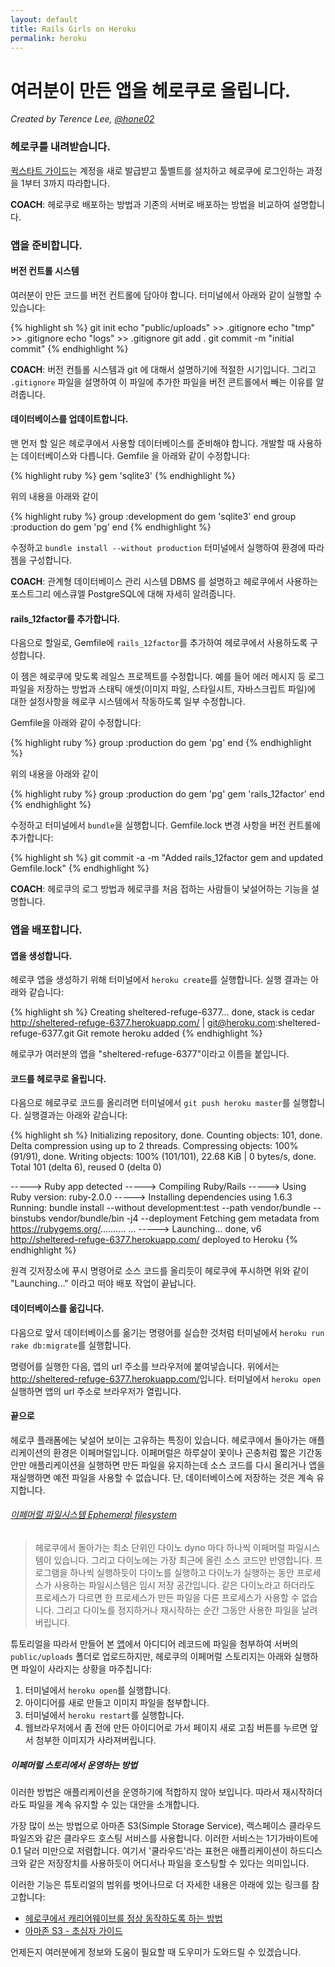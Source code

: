 ```yaml
---
layout: default
title: Rails Girls on Heroku
permalink: heroku
---
```


# 여러분이 만든 앱을 헤로쿠로 올립니다.

*Created by Terence Lee, [@hone02](https://twitter.com/hone02)*

### 헤로쿠를 내려받습니다.

[퀵스타트 가이드](https://devcenter.heroku.com/articles/quickstart)는 계정을 새로 발급뱓고 툴벨트를 설치하고 헤로쿠에 로그인하는 과정을 1부터 3까지 따라합니다.

__COACH__: 헤로쿠로 배포하는 방법과 기존의 서버로 배포하는 방법을 비교하여 설명합니다.

### 앱을 준비합니다.

#### 버전 컨트롤 시스템

여러분이 만든 코드를 버전 컨트롤에 담아야 합니다. 터미널에서 아래와 같이 실행할 수 있습니다:

{% highlight sh %}
git init
echo "public/uploads" >> .gitignore
echo "tmp" >> .gitignore
echo "logs" >> .gitignore
git add .
git commit -m "initial commit"
{% endhighlight %}

__COACH__: 버전 컨틀롤 시스템과 git 에 대해서 설명하기에 적절한 시기입니다. 그리고 `.gitignore` 파일을 설명하여 이 파일에 추가한 파일을 버전 콘트롤에서 빼는 이유를 알려줍니다.

#### 데이터베이스를 업데이트합니다.

맨 먼저 할 일은 헤로쿠에서 사용할 데이터베이스를 준비해야 합니다. 개발할 때 사용하는 데이터베이스와 다릅니다. Gemfile 을 아래와 같이 수정합니다:

{% highlight ruby %}
gem 'sqlite3'
{% endhighlight %}

위의 내용을 아래와 같이 

{% highlight ruby %}
group :development do
  gem 'sqlite3'
end
group :production do
  gem 'pg'
end
{% endhighlight %}

수정하고 `bundle install --without production` 터미널에서 실행하여 환경에 따라 젬을 구성합니다.

__COACH__: 관계형 데이터베이스 관리 시스템 DBMS 를 설명하고 헤로쿠에서 사용하는 포스트그리 에스큐엘 PostgreSQL에 대해 자세히 알려줍니다.


#### rails_12factor를 추가합니다.

다음으로 할일로, Gemfile에 `rails_12factor`를 추가하여 헤로쿠에서 사용하도록 구성합니다.

이 젬은 헤로쿠에 맞도록 레일스 프로젝트를 수정합니다. 예를 들어 에러 메시지 등 로그파일을 저장하는 방법과 스태틱 애셋(이미지 파일, 스타일시트, 자바스크립트 파일)에 대한 설정사항을 헤로쿠 시스템에서 작동하도록 일부 수정합니다.

Gemfile을 아래와 같이 수정합니다:

{% highlight ruby %}
group :production do
  gem 'pg'
end
{% endhighlight %}

위의 내용을 아래와 같이

{% highlight ruby %}
group :production do
  gem 'pg'
  gem 'rails_12factor'
end
{% endhighlight %}

수정하고 터미널에서 `bundle`을 실행합니다. Gemfile.lock 변경 사항을 버전 컨트롤에 추가합니다:

{% highlight sh %}
git commit -a -m "Added rails_12factor gem and updated Gemfile.lock"
{% endhighlight %}

__COACH__: 헤로쿠의 로그 방법과 헤로쿠를 처음 접하는 사람들이 낯설어하는 기능을 설명합니다.


### 앱을 배포합니다.

#### 앱을 생성합니다.

헤로쿠 앱을 생성하기 위해 터미널에서 `heroku create`를 실행합니다. 실행 결과는 아래와 같습니다:

{% highlight sh %}
Creating sheltered-refuge-6377... done, stack is cedar
http://sheltered-refuge-6377.herokuapp.com/ | git@heroku.com:sheltered-refuge-6377.git
Git remote heroku added
{% endhighlight %}

헤로쿠가 여러분의 앱을 "sheltered-refuge-6377"이라고 이름을 붙입니다.

#### 코드를 헤로쿠로 올립니다.

다음으로 헤로쿠로 코드를 올리려면 터미널에서 `git push heroku master`를 실행합니다. 실행결과는 아래와 같습니다:

{% highlight sh %}
Initializing repository, done.
Counting objects: 101, done.
Delta compression using up to 2 threads.
Compressing objects: 100% (91/91), done.
Writing objects: 100% (101/101), 22.68 KiB | 0 bytes/s, done.
Total 101 (delta 6), reused 0 (delta 0)

-----> Ruby app detected
-----> Compiling Ruby/Rails
-----> Using Ruby version: ruby-2.0.0
-----> Installing dependencies using 1.6.3
       Running: bundle install --without development:test --path vendor/bundle --binstubs vendor/bundle/bin -j4 --deployment
       Fetching gem metadata from https://rubygems.org/..........
...
-----> Launching... done, v6
       http://sheltered-refuge-6377.herokuapp.com/ deployed to Heroku
{% endhighlight %}

원격 깃저장소에 푸시 명령어로 소스 코드를 올리듯이 헤로쿠에 푸시하면 위와 같이 "Launching..." 이라고 떠야 배포 작업이 끝납니다.

#### 데이터베이스를 옮깁니다.

다음으로 앞서 데이터베이스를 옮기는 명령어를 실습한 것처럼 터미널에서 `heroku run rake db:migrate`를 실행합니다.

명령어를 실행한 다음, 앱의 url 주소를 브라우저에 붙여넣습니다. 위에서는 <http://sheltered-refuge-6377.herokuapp.com/>입니다. 터미널에서 `heroku open` 실행하면 앱의 url 주소로 브라우저가 열립니다.


#### 끝으로

헤로쿠 플래폼에는 낯설어 보이는 고유하는 특징이 있습니다. 헤로쿠에서 돌아가는 애플리케이션의 환경은 이페머럴입니다. 이페머럴은 하루살이 꽃이나 곤충처럼 짧은 기간동안만 애플리케이션을 실행하면 만든 파일을 유지하는데 소스 코드를 다시 올리거나 앱을 재실행하면 예전 파일을 사용할 수 없습니다. 단, 데이터베이스에 저장하는 것은 계속 유지합니다.

###### [이페머럴 파일시스템 Ephemeral filesystem](https://devcenter.heroku.com/articles/dynos#ephemeral-filesystem)
> 헤로쿠에서 돌아가는 최소 단위인 다이노 dyno 마다 하나씩 이페머럴 파일시스템이 있습니다. 그리고 다이노에는 가장 최근에 올린 소스 코드만 반영합니다. 프로그램을 하나씩 실행하듯이 다이노를 실행하고 다이노가 실행하는 동안 프로세스가 사용하는 파일시스템은 임시 저장 공간입니다. 같은 다이노라고 하더라도 프로세스가 다르면 한 프로세스가 만든 파일을 다른 프로세스가 사용할 수 없습니다. 그리고 다이노를 정지하거나 재시작하는 순간 그동안 사용한 파일을 날려버립니다.

튜토리얼을 따라서 만들어 본 [앱](/app)에서 아디디어 레코드에 파일을 첨부하여 서버의  `public/uploads` 폴더로 업로드하지만, 헤로쿠의 이페머럴 스토리지는 아래와 실행하면 파일이 사라지는 상황을 마주칩니다:

1. 터미널에서 `heroku open`를 실행합니다.
2. 아이디어를 새로 만들고 이미지 파일을 첨부합니다.
3. 터미널에서 `heroku restart`를 실행합니다.
4. 웹브라우저에서 좀 전에 만든 아이디어로 가서 페이지 새로 고침 버튼를 누르면 앞서 첨부한 이미지가 사라져버립니다.

##### 이페머럴 스토리에서 운영하는 방법

이러한 방법은 애플리케이션을 운영하기에 적합하지 않아 보입니다. 따라서 재시작하더라도 파일을 계속 유지할 수 있는 대안을 소개합니다.

가장 많이 쓰는 방법으로 아마존 S3(Simple Storage Service), 랙스페이스 클라우드 파일즈와 같은 클라우드 호스팅 서비스를 사용합니다. 이러한 서비스는 1기가바이트에 0.1 달러 미만으로 저렴합니다. 여기서 '쿨라우드'라는 표현은 애플리케이션이 하드디스크와 같은 저장장치를 사용하듯이 어디서나 파일을 호스팅할 수 있다는 의미입니다.

이러한 기능은 튜토리얼의 범위를 벗어나므로 더 자세한 내용은 아래에 있는 링크를 참고합니다:

* [헤로쿠에서 캐리어웨이브를 정상 동작하도록 하는 방법](https://github.com/carrierwaveuploader/carrierwave/wiki/How-to%3A-Make-Carrierwave-work-on-Heroku)
* [아마존 S3 - 초심자 가이드](http://www.hongkiat.com/blog/amazon-s3-the-beginners-guide/)

언제든지 여러분에게 정보와 도움이 필요할 때 도우미가 도와드릴 수 있겠습니다.
